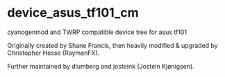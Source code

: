 device_asus_tf101_cm
====================

cyanogenmod and TWRP compatible device tree for asus tf101

Originally created by Shane Francis, then heavily modified & upgraded by Christopher Hesse (RaymanFX).

Further maintained by dlumberg and josteink (Jostein Kjønigsen).